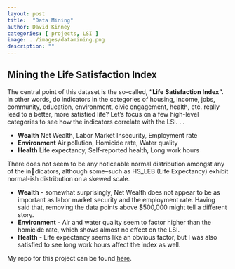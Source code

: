 ```yaml
---
layout: post
title:  "Data Mining"
author: David Kinney
categories: [ projects, LSI ]
image: ../images/datamining.png
description: ""
---
```

## Mining the Life Satisfaction Index

The central point of this dataset is the so-called, **“Life Satisfaction Index”.** In other words, do indicators in the categories of housing, income, jobs, community, education, environment, civic engagement, health, etc. really lead to a better, more satisfied life? Let’s focus on a few high-level categories to see how the indicators correlate with the LSI. . .  

* **Wealth** Net Wealth, Labor Market Insecurity, Employment rate  
* **Environment** Air pollution, Homicide rate, Water quality  
* **Health** Life expectancy, Self-reported health, Long work hours  

There does not seem to be any noticeable normal distribution amongst any of the indicators, although some–such as HS_LEB (Life Expectancy) exhibit normal-ish distribution on a
skewed scale.  

* **Wealth** - somewhat surprisingly, Net Wealth does not appear to be as important as labor market security and the employment rate. Having said that, removing the data points above $500,000 might tell a different story.  
* **Environment** - Air and water quality seem to factor higher than the homicide rate, which shows almost no effect on the LSI.  
* **Health** - Life expectancy seems like an obvious factor, but I was also satisfied to see long work hours affect the index as well.

My repo for this project can be found [here](https://github.com/dkinneyBU/data-mining).
